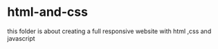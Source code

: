 # html-and-css
this folder is about creating a full responsive website with html ,css and javascript 
